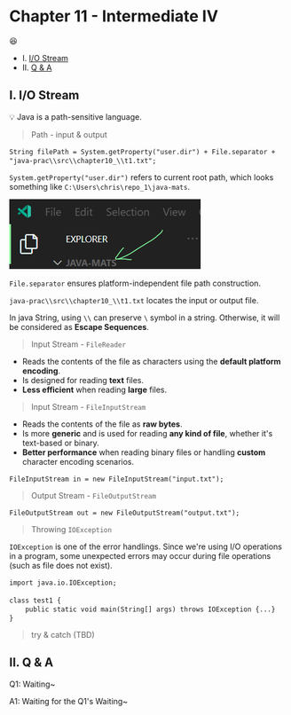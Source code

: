 # Chapter 11 - Intermediate IV

:satisfied:

* I. [I/O Stream](#1-sAl)
* II. [Q & A](#2-qa)

<h2 id="1-sAl">I. I/O Stream</h2>

:bulb: Java is a path-sensitive language.

> Path - input & output

```
String filePath = System.getProperty("user.dir") + File.separator + "java-prac\\src\\chapter10_\\t1.txt";
```

`System.getProperty("user.dir")` refers to current root path, which looks something like `C:\Users\chris\repo_1\java-mats`.

![](../../lib/img/chap10_1.png)

`File.separator` ensures platform-independent file path construction.

`java-prac\\src\\chapter10_\\t1.txt` locates the input or output file.

In java String, using `\\` can preserve `\` symbol in a string. Otherwise, it will be considered as **Escape Sequences**.

> Input Stream - `FileReader`

* Reads the contents of the file as characters using the **default platform encoding**.
* Is designed for reading **text** files.
* **Less efficient** when reading **large** files.
  
> Input Stream - `FileInputStream`

* Reads the contents of the file as **raw bytes**.
* Is more **generic** and is used for reading **any kind of file**, whether it's text-based or binary.
* **Better performance** when reading binary files or handling **custom** character encoding scenarios.

```
FileInputStream in = new FileInputStream("input.txt");
```

> Output Stream - `FileOutputStream`

```
FileOutputStream out = new FileOutputStream("output.txt");
```

> Throwing `IOException`

`IOException` is one of the error handlings. Since we're using I/O operations in a program, some unexpected errors may occur during file operations (such as file does not exist).

```
import java.io.IOException;

class test1 {
    public static void main(String[] args) throws IOException {...}
}
```

> try & catch (TBD)

<h2 id="2-qa">II. Q & A</h2>

Q1: Waiting~

A1: Waiting for the Q1's Waiting~
